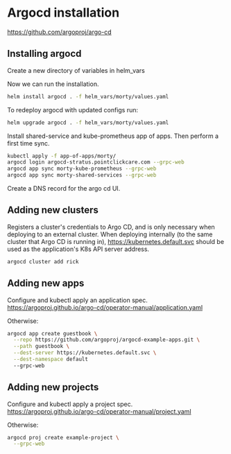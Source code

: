 # Argocd installation
https://github.com/argoproj/argo-cd

## Installing argocd
Create a new directory of variables in helm_vars

Now we can run the installation.
```bash
helm install argocd . -f helm_vars/morty/values.yaml
```

To redeploy argocd with updated configs run:
```bash
helm upgrade argocd . -f helm_vars/morty/values.yaml
```

Install shared-service and kube-prometheus app of apps. Then perform a first time sync.
```bash
kubectl apply -f app-of-apps/morty/
argocd login argocd-stratus.pointclickcare.com --grpc-web
argocd app sync morty-kube-prometheus --grpc-web
argocd app sync morty-shared-services --grpc-web
```

Create a DNS record for the argo cd UI.

## Adding new clusters
Registers a cluster's credentials to Argo CD, and is only necessary when deploying to an external cluster. When deploying internally (to the same cluster that Argo CD is running in), https://kubernetes.default.svc should be used as the application's K8s API server address.

```bash
argocd cluster add rick
```

## Adding new apps
Configure and kubectl apply an application spec.  
https://argoproj.github.io/argo-cd/operator-manual/application.yaml

Otherwise:
```bash
argocd app create guestbook \
  --repo https://github.com/argoproj/argocd-example-apps.git \
  --path guestbook \
  --dest-server https://kubernetes.default.svc \
  --dest-namespace default
  --grpc-web
```

## Adding new projects
Configure and kubectl apply a project spec.  
https://argoproj.github.io/argo-cd/operator-manual/project.yaml

Otherwise:
```bash
argocd proj create example-project \
  --grpc-web
```
